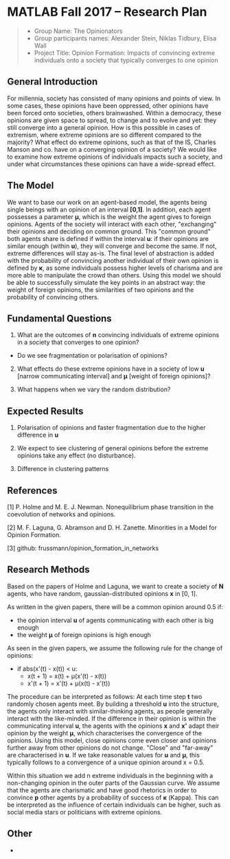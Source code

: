 # MATLAB Fall 2017 – Research Plan

> * Group Name: The Opinionators
> * Group participants names: Alexander Stein, Niklas Tidbury, Elisa Wall
> * Project Title: Opinion Formation: Impacts of convincing extreme individuals onto a society that typically converges to one opinion

## General Introduction

For millennia, society has consisted of many opinions and points of view. In some cases, these opinions have been oppressed, other opinions have been forced onto societies, others brainwashed.
Within a democracy, these opinions are given space to spread, to change and to evolve and yet: they still converge into a general opinion. How is this possible in cases of extremism, where extreme opinions are so different compared to the majority? What effect do extreme opinions, such as that of the IS, Charles Manson and co. have on a converging opinion of a society?
We would like to examine how extreme opinions of individuals impacts such a society, and under what circumstances these opinions can have a wide-spread effect.


## The Model

We want to base our work on an agent-based model, the agents being single beings with an opinion of an interval **[0,1]**. In addition, each agent possesses a parameter **µ**, which is the weight the agent gives to foreign opinions. Agents of the society will interact with each other, "exchanging" their opinions and deciding on common ground. This "common ground" both agents share is defined if within the interval **u**: if their opinions are similar enough (within **u**), they will converge and become the same. If not, extreme differences will stay as-is. The final level of abstraction is added with the probability of convincing another individual of their own opinion is defined by **κ**, as some individuals possess higher levels of charisma and are more able to manipulate the crowd than others.
Using this model we should be able to successfully simulate the key points in an abstract way: the weight of foreign opinions, the similarities of two opinions and the probability of convincing others.


## Fundamental Questions

1) What are the outcomes of **n** convincing individuals of extreme opinions in a society that converges to one opinion?
- Do we see fragmentation or polarisation of opinions?

2) What effects do these extreme opinions have in a society of low **u** [narrow communicating interval] and **µ** [weight of foreign opinions]?

3) What happens when we vary the random distribution?


## Expected Results

1) Polarisation of opinions and faster fragmentation due to the higher difference in **u**

2) We expect to see clustering of general opinions before the extreme opinions take any effect (no disturbance).

3) Difference in clustering patterns


## References

[1] P. Holme and M. E. J. Newman. Nonequilibrium phase transition in the coevolution of networks and opinions.

[2] M. F. Laguna, G. Abramson and D. H. Zanette. Minorities in a Model for Opinion Formation.

[3] github: frussmann/opinion_formation_in_networks


## Research Methods

Based on the papers of Holme and Laguna, we want to create a society of **N** agents, who have random, gaussian-distributed opinions **x** in [0, 1].

As written in the given papers, there will be a common opinion around 0.5 if:
- the opinion interval **u** of agents communicating with each other is big enough
- the weight **µ** of foreign opinions is high enough

As seen in the given papers, we assume the following rule for the change of opinions:
- if abs(x'(t) - x(t)) < u:
  - x(t + 1) = x(t) + µ(x'(t) - x(t))
  - x'(t + 1) = x'(t) + µ(x(t) - x'(t))

The procedure can be interpreted as follows:
At each time step **t** two randomly chosen agents meet. By building a threshold **u** into the structure, the agents only interact with similar-thinking agents, as people generally interact with the like-minded. If the difference in their opinion is within the communicating interval **u**, the agents with the opinions **x** and **x'** adapt their opinion by the weight **µ**, which characterises the convergence of the opinions.
Using this model, close opinions come even closer and opinions further away from other opinions do not change. "Close" and "far-away" are characterised in **u**.
If we take reasonable values for **u** and **µ**, this typically follows to a convergence of a unique opinion around x = 0.5.

Within this situation we add n extreme individuals in the beginning with a non-changing opinion in the outer parts of the Gaussian curve. We assume that the agents are charismatic and have good rhetorics in order to convince **p** other agents by a probability of success of **κ** (Kappa). This can be interpreted as the influence of certain individuals can be higher, such as social media stars or politicians with extreme opinions.


## Other

-
